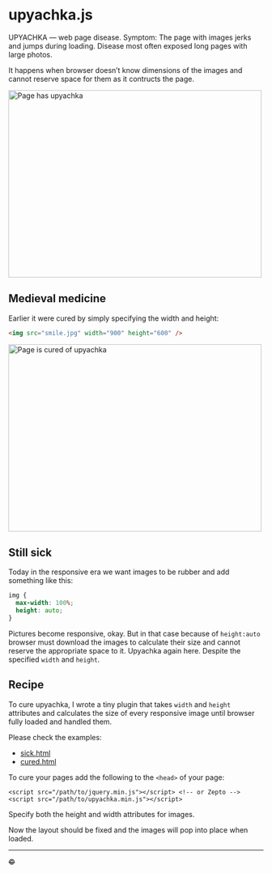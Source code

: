 # upyachka.js

UPYACHKA — web page disease. Symptom: The page with images jerks and jumps during loading. Disease most often exposed long pages with large photos.

It happens when browser doesn’t know dimensions of the images and cannot reserve space for them as it contructs the page.

<img src="http://artpolikarpov.github.io/upyachka.js/examples/sick.gif" width="500" height="370" alt="Page has upyachka">

## Medieval medicine

Earlier it were cured by simply specifying the width and height:

```html
<img src="smile.jpg" width="900" height="600" />
```

<img src="http://artpolikarpov.github.io/upyachka.js/examples/cured.gif" width="500" height="370" alt="Page is cured of upyachka">

## Still sick

Today in the responsive era we want images to be rubber and add something like this:

```css
img {
  max-width: 100%;
  height: auto;
}
```

Pictures become responsive, okay. But in that case because of `height:auto` browser must download the images to calculate their size and cannot reserve the appropriate space to it. Upyachka again here. Despite the specified `width` and `height`.

## Recipe

To cure upyachka, I wrote a tiny plugin that takes `width` and `height` attributes and calculates the size of every responsive image until browser fully loaded and handled them.

Please check the examples:

* [sick.html](http://artpolikarpov.github.io/upyachka.js/examples/sick.html)
* [cured.html](http://artpolikarpov.github.io/upyachka.js/examples/cured.html)

To cure your pages add the following to the `<head>` of your page:

```
<script src="/path/to/jquery.min.js"></script> <!-- or Zepto -->
<script src="/path/to/upyachka.min.js"></script>
```

Specify both the height and width attributes for images.

Now the layout should be fixed and the images will pop into place when loaded.

---

~~©~~